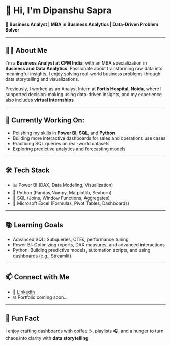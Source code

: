 # 👋 Hi, I'm Dipanshu Sapra

🎯 **Business Analyst | MBA in Business Analytics | Data-Driven Problem Solver**

---

## 👨‍💼 About Me

I'm a **Business Analyst at CPM India**, with an MBA specialization in **Business and Data Analytics**.
Passionate about transforming raw data into meaningful insights, I enjoy solving real-world business problems through data storytelling and visualizations.

Previously, I worked as an Analyst Intern at **Fortis Hospital, Noida**, where I supported decision-making using data-driven insights, and my experience also includes **virtual internships**

---

## 🧠 Currently Working On:
- Polishing my skills in **Power BI**, **SQL**, and **Python**
- Building more interactive dashboards for sales and operations use cases
- Practicing SQL queries on real-world datasets
- Exploring predictive analytics and forecasting models

---

## 🛠️ Tech Stack

- 📊 Power BI (DAX, Data Modeling, Visualization)
- 🐍 Python (Pandas,Numpy, Matplotlib, Seaborn)
- 🧮 SQL (Joins, Window Functions, Aggregates)
- 📗 Microsoft Excel (Formulas, Pivot Tables, Dashboards)

---

## 📚 Learning Goals

- Advanced SQL: Subqueries, CTEs, performance tuning  
- Power BI: Optimizing reports, DAX measures, and advanced interactions  
- Python: Building predictive models, automation scripts, and using dashboards (e.g., Streamlit)

---

## 📫 Connect with Me

- 💼 [LinkedIn]( https://www.linkedin.com/in/dipanshu-sapra-3281b0212)  
- 🌐 Portfolio coming soon...

---

## 💬 Fun Fact

I enjoy crafting dashboards with coffee ☕, playlists 🎧, and a hunger to turn chaos into clarity with **data storytelling**.
